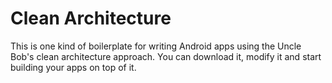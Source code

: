 # Clean Architecture
This is one kind of boilerplate for writing Android apps using the Uncle Bob's clean architecture approach. You can download it, modify it and start building your apps on top of it.
